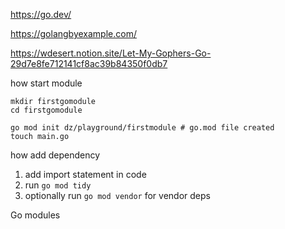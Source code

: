 
https://go.dev/


https://golangbyexample.com/

https://wdesert.notion.site/Let-My-Gophers-Go-29d7e8fe712141cf8ac39b84350f0db7





how start module

```
mkdir firstgomodule
cd firstgomodule

go mod init dz/playground/firstmodule # go.mod file created
touch main.go
```

how add dependency
1. add import statement in code
2. run ```go mod tidy```
3. optionally run ```go mod vendor``` for vendor deps



Go modules

